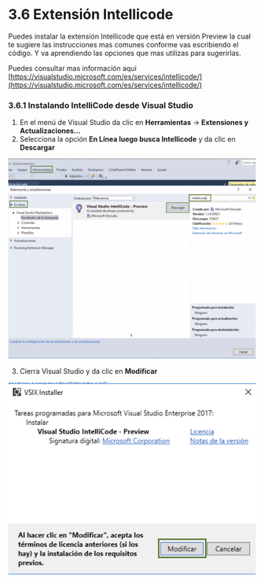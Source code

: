 # 3.6 Extensión Intellicode

Puedes instalar la extensión Intellicode que está en versión Preview la cual te sugiere las instrucciones mas comunes conforme vas escribiendo el código. Y va aprendiendo las opciones que mas utilizas para sugerirlas.

Puedes consultar mas información aqui [https://visualstudio.microsoft.com/es/services/intellicode/](https://visualstudio.microsoft.com/es/services/intellicode/)

### 3.6.1 Instalando IntelliCode desde Visual Studio 

1. En el menú de Visual Studio da clic en **Herramientas** -&gt; **Extensiones y Actualizaciones...**
2. Selecciona la opción **En Línea luego busca Intellicode** y da clic en **Descargar**  

![](../.gitbook/assets/image%20%2810%29.png)

3. Cierra Visual Studio y da clic en **Modificar**

![](../.gitbook/assets/image%20%28218%29.png)



